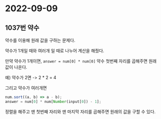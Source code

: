 # 2022-09-09

## 1037번 약수

약수를 이용해 원래 값을 구하는 문제다.

약수가 1개일 때와 여러개 일 때로 나누어 계산을 해줬다.

만약 약수가 1개이면, `answer = num[0] * num[0]` 약수 첫번째 자리를 곱해주면 원래 값이 나온다.

예) 약수가 2면 -> 2 \* 2 = 4

그리고 약수가 여러개면

```js
num.sort((a, b) => a - b);
answer = num[0] * num[Number(input[0]) - 1];
```

정렬을 해주고 맨 첫번째 자리와 맨 마지막 자리를 곱해주면 원래의 값을 구할 수 있다.
